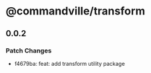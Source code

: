 # @commandville/transform

## 0.0.2
### Patch Changes

- f4679ba: feat: add transform utility package
